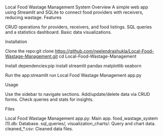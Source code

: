 Local Food Wastage Management System
Overview
A simple web app using Streamlit and SQLite to connect food providers with receivers, reducing wastage.
Features

CRUD operations for providers, receivers, and food listings.
SQL queries and a statistics dashboard.
Basic data visualizations.

Installation

Clone the repo:git clone https://github.com/neelendrashukla/Local-Food-Wastage-Management.git
cd Local-Food-Wastage-Management


Install dependencies:pip install streamlit pandas matplotlib seaborn


Run the app:streamlit run Local Food Wastage Management app.py



Usage

Use the sidebar to navigate sections.
Add/update/delete data via CRUD forms.
Check queries and stats for insights.

Files

Local Food Wastage Management app.py: Main app.
food_wastage_system (1).db: Database.
sql_queries/, visualization_charts/: Query and chart data.
cleaned_*.csv: Cleaned data files.
